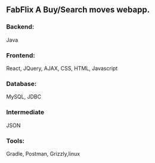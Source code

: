 ## FabFlix A Buy/Search moves webapp.
### Backend: 
Java
### Frontend: 
React, JQuery, AJAX, CSS, HTML, Javascript
### Database: 
MySQL, JDBC
### Intermediate
JSON
### Tools: 
Gradle, Postman, Grizzly,linux
